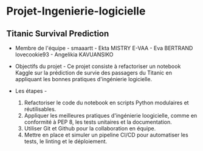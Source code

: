 # Projet-Ingenierie-logicielle 
## Titanic Survival Prediction 

- Membre de l'équipe -
smaaartt - Ekta MISTRY
E-VAA - Eva BERTRAND
lovecookie93 - Angelikia KAVUANSIKO

- Objectifs du projet -
Ce projet consiste à refactoriser un notebook Kaggle sur la prédiction de survie des passagers du Titanic en appliquant les bonnes pratiques d'ingénierie logicielle.

- Les étapes -
  1. Refactoriser le code du notebook en scripts Python modulaires et réutilisables.
  2. Appliquer les meilleures pratiques d'ingénierie loogicielle, comme en conformité à PEP 8, les tests unitaires et la documentation.
  3. Utiliser Git et Github pour la collaboration en équipe.
  4. Mettre en place et simuler un pipeline CI/CD pour automatiser les tests, le linting et le déploiement.
 


